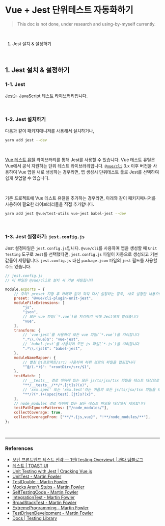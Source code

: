 # Vue + Jest 단위테스트 자동화하기

> This doc is not done, under research and using-by-myself currently.

<br>

1. Jest 설치 & 설정하기

<br>

## 1. Jest 설치 & 설정하기

### 1-1. Jest

[Jest](https://jestjs.io/)는 JavaScript 테스트 라이브러리입니다.

<br>

### 1-2. Jest 설치하기

다음과 같이 패키지매니저를 사용해서 설치하거나,

```zsh
yarn add jest --dev
```

<br>

[Vue 테스트 유틸](https://vue-test-utils.vuejs.org/) 라이브러리를 통해 Jest를 사용할 수 있습니다. Vue 테스트 유틸은 Vue에서 공식 지원하는 단위 테스트 라이브러리입니다. [`@vue/cli`](https://cli.vuejs.org/) 3.x 이후 버전을 사용하여 Vue 앱을 새로 생성하는 경우라면, 앱 생성시 단위테스트 툴로 Jest를 선택하여 쉽게 셋업할 수 있습니다.

<br>

기존 프로젝트에 Vue 테스트 유틸을 추가하는 경우라면, 아래와 같이 패키지매니저를 사용하여 필요한 라이브러리들을 직접 추가합니다.

```zsh
yarn add jest @vue/test-utils vue-jest babel-jest --dev
```

<br>

### 1-3. Jest 설정하기: `jest.config.js`

Jest 설정파일은 `jest.config.js`입니다. `@vue/cli`를 사용하여 앱을 생성할 때 `Unit Testing` 도구로 `Jest`를 선택했다면, `jest.config.js` 파일이 자동으로 생성되고 기본값들이 세팅됩니다. `jest.config.js` 대신 `package.json` 파일의 `jest` 필드를 사용할 수도 있습니다.

```javascript
// jest.config.js
// 이 파일은 @vue/cli로 설치 시 기본 세팅됩니다

module.exports = {
	// 주의! preset 지정 후 아래와 같이 각각 다시 설정하는 경우, 새로 설정한 내용으로 적용됩니다
	preset: "@vue/cli-plugin-unit-jest",
	moduleFileExtensions: [
		"js",
		"json",
		// 모든 vue 파일(`*.vue`)을 처리하기 위해 Jest에게 알려줍니다
		"vue",
	],
	transform: {
		// `vue-jest`를 사용하여 모든 vue 파일(`*.vue`)을 처리합니다
		".*\\.(vue)$": "vue-jest",
		// `babel-jest`를 사용하여 모든 js 파일(`*.js`)을 처리합니다
		".*\\.(js)$": "babel-jest",
	},
	moduleNameMapper: {
		// 별칭 @(프로젝트/src) 사용하여 하위 경로의 파일을 맵핑합니다
		"^@/(.*)$": "<rootDir>/src/$1",
	},
	testMatch: [
		// __tests__ 경로 하위에 있는 모든 js/ts/jsx/tsx 파일을 테스트 대상으로 지정합니다
		"**/__tests__/**/*.[jt]s?(x)",
		// 'xxx.spec' 또는 'xxx.test'라는 이름의 모든 js/ts/jsx/tsx 파일을 테스트 대상으로 지정합니다
		"**/?(*.)+(spec|test).[jt]s?(x)",
	],
	// node_modules 경로 하위에 있는 모든 테스트 파일을 대상에서 제외합니다
	testPathIgnorePatterns: ["/node_modules/"],
	collectCoverage: true,
	collectCoverageFrom: ["**/*.{js,vue}", "!**/node_modules/**"],
};
```

<br>

---

### References

- [모던 프론트엔드 테스트 전략 — 1편(Testing Overview) | 콴다 팀블로그](https://blog.mathpresso.com/%EB%AA%A8%EB%8D%98-%ED%94%84%EB%A1%A0%ED%8A%B8%EC%97%94%EB%93%9C-%ED%85%8C%EC%8A%A4%ED%8A%B8-%EC%A0%84%EB%9E%B5-1%ED%8E%B8-841e87a613b2)
- [테스트 | TOAST UI](https://ui.toast.com/fe-guide/ko_TEST)
- [Unit Testing with Jest | Cracking Vue.js](https://joshua1988.github.io/vue-camp/testing/jest-testing.html#jest-%E1%84%89%E1%85%A9%E1%84%80%E1%85%A2)
- [UnitTest - Martin Fowler](https://martinfowler.com/bliki/UnitTest.html)
- [TestDouble - Martin Fowler](https://martinfowler.com/bliki/TestDouble.html)
- [Mocks Aren't Stubs - Martin Fowler](https://martinfowler.com/articles/mocksArentStubs.html)
- [SelfTestingCode - Martin Fowler](https://martinfowler.com/bliki/SelfTestingCode.html)
- [IntegrationTest - Martin Fowler](https://martinfowler.com/bliki/IntegrationTest.html)
- [BroadStackTest - Martin Fowler](https://martinfowler.com/bliki/BroadStackTest.html)
- [ExtremeProgramming - Martin Fowler](https://martinfowler.com/bliki/ExtremeProgramming.html)
- [TestDrivenDevelopment - Martin Fowler](https://martinfowler.com/bliki/TestDrivenDevelopment.html)
- [Docs | Testing Library](https://testing-library.com/docs/)
